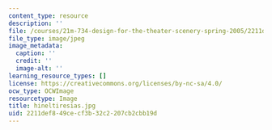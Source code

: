 ```yaml
---
content_type: resource
description: ''
file: /courses/21m-734-design-for-the-theater-scenery-spring-2005/2211def849cecf3b32c2207cb2cbb19d_hineltiresias.jpg
file_type: image/jpeg
image_metadata:
  caption: ''
  credit: ''
  image-alt: ''
learning_resource_types: []
license: https://creativecommons.org/licenses/by-nc-sa/4.0/
ocw_type: OCWImage
resourcetype: Image
title: hineltiresias.jpg
uid: 2211def8-49ce-cf3b-32c2-207cb2cbb19d
---
```

